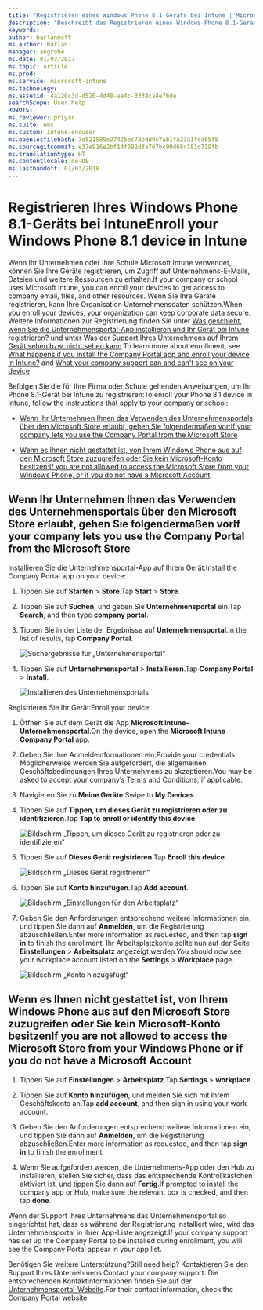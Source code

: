 ```yaml
---
title: "Registrieren eines Windows Phone 8.1-Geräts bei Intune | Microsoft-Dokumentation"
description: "Beschreibt das Registrieren eines Windows Phone 8.1-Geräts bei Intune."
keywords: 
author: barlanmsft
ms.author: barlan
manager: angrobe
ms.date: 01/03/2017
ms.topic: article
ms.prod: 
ms.service: microsoft-intune
ms.technology: 
ms.assetid: 4a120c3d-d520-4d48-ae4c-3338ca4e7bde
searchScope: User help
ROBOTS: 
ms.reviewer: priyar
ms.suite: ems
ms.custom: intune-enduser
ms.openlocfilehash: 7e521589e27425ec78edd9c7ab1fa23a1fea05f5
ms.sourcegitcommit: e37e916e2bf14f092d3a767bc90d68c181d739fb
ms.translationtype: HT
ms.contentlocale: de-DE
ms.lasthandoff: 01/03/2018
---
```

# <a name="enroll-your-windows-phone-81-device-in-intune"></a><span data-ttu-id="5925d-103">Registrieren Ihres Windows Phone 8.1-Geräts bei Intune</span><span class="sxs-lookup"><span data-stu-id="5925d-103">Enroll your Windows Phone 8.1 device in Intune</span></span>

<span data-ttu-id="5925d-104">Wenn Ihr Unternehmen oder Ihre Schule Microsoft Intune verwendet, können Sie Ihre Geräte registrieren, um Zugriff auf Unternehmens-E-Mails, Dateien und weitere Ressourcen zu erhalten.</span><span class="sxs-lookup"><span data-stu-id="5925d-104">If your company or school uses Microsoft Intune, you can enroll your devices to get access to company email, files, and other resources.</span></span> <span data-ttu-id="5925d-105">Wenn Sie Ihre Geräte registrieren, kann Ihre Organisation Unternehmensdaten schützen.</span><span class="sxs-lookup"><span data-stu-id="5925d-105">When you enroll your devices, your organization can keep corporate data secure.</span></span> <span data-ttu-id="5925d-106">Weitere Informationen zur Registrierung finden Sie unter [Was geschieht, wenn Sie die Unternehmensportal-App installieren und Ihr Gerät bei Intune registrieren?](what-happens-if-you-install-the-company-portal-app-and-enroll-your-device-in-intune-windows.md) und unter [Was der Support Ihres Unternehmens auf Ihrem Gerät sehen bzw. nicht sehen kann](what-info-can-your-company-see-when-you-enroll-your-device-in-intune.md).</span><span class="sxs-lookup"><span data-stu-id="5925d-106">To learn more about enrollment, see [What happens if you install the Company Portal app and enroll your device in Intune?](what-happens-if-you-install-the-company-portal-app-and-enroll-your-device-in-intune-windows.md) and [What your company support can and can't see on your device](what-info-can-your-company-see-when-you-enroll-your-device-in-intune.md).</span></span>


<span data-ttu-id="5925d-107">Befolgen Sie die für Ihre Firma oder Schule geltenden Anweisungen, um Ihr Phone 8.1-Gerät bei Intune zu registrieren:</span><span class="sxs-lookup"><span data-stu-id="5925d-107">To enroll your Phone 8.1 device in Intune, follow the instructions that apply to your company or school:</span></span>

-   [<span data-ttu-id="5925d-108">Wenn Ihr Unternehmen Ihnen das Verwenden des Unternehmensportals über den Microsoft Store erlaubt, gehen Sie folgendermaßen vor:</span><span class="sxs-lookup"><span data-stu-id="5925d-108">If your company lets you use the Company Portal from the Microsoft Store</span></span>](#if-your-company-lets-you-use-the-company-portal-from-the-windows-store)

-   [<span data-ttu-id="5925d-109">Wenn es Ihnen nicht gestattet ist, von Ihrem Windows Phone aus auf den Microsoft Store zuzugreifen oder Sie kein Microsoft-Konto besitzen:</span><span class="sxs-lookup"><span data-stu-id="5925d-109">If you are not allowed to access the Microsoft Store from your Windows Phone, or if you do not have a Microsoft Account</span></span>](#if-you-are-not-allowed-to-access-the-windows-store-from-your-windows-phone-or-if-you-do-not-have-a-microsoft-account)

## <a name="if-your-company-lets-you-use-the-company-portal-from-the-microsoft-store"></a><span data-ttu-id="5925d-110">Wenn Ihr Unternehmen Ihnen das Verwenden des Unternehmensportals über den Microsoft Store erlaubt, gehen Sie folgendermaßen vor</span><span class="sxs-lookup"><span data-stu-id="5925d-110">If your company lets you use the Company Portal from the Microsoft Store</span></span>
<span data-ttu-id="5925d-111">Installieren Sie die Unternehmensportal-App auf Ihrem Gerät:</span><span class="sxs-lookup"><span data-stu-id="5925d-111">Install the Company Portal app on your device:</span></span>

1.  <span data-ttu-id="5925d-112">Tippen Sie auf **Starten** &gt; **Store**.</span><span class="sxs-lookup"><span data-stu-id="5925d-112">Tap **Start** &gt; **Store**.</span></span>

2.  <span data-ttu-id="5925d-113">Tippen Sie auf **Suchen**, und geben Sie **Unternehmensportal** ein.</span><span class="sxs-lookup"><span data-stu-id="5925d-113">Tap **Search**, and then type **company portal**.</span></span>

3.  <span data-ttu-id="5925d-114">Tippen Sie in der Liste der Ergebnisse auf **Unternehmensportal**.</span><span class="sxs-lookup"><span data-stu-id="5925d-114">In the list of results, tap **Company Portal**.</span></span>

    ![Suchergebnisse für „Unternehmensportal“](./media/WP81-1-CP-search-store-v2.png)

4.  <span data-ttu-id="5925d-116">Tippen Sie auf **Unternehmensportal** &gt; **Installieren**.</span><span class="sxs-lookup"><span data-stu-id="5925d-116">Tap **Company Portal**  &gt; **Install**.</span></span>

    ![Installieren des Unternehmensportals](./media/WP81-2-CP-install-v2.png)

<span data-ttu-id="5925d-118">Registrieren Sie Ihr Gerät:</span><span class="sxs-lookup"><span data-stu-id="5925d-118">Enroll your device:</span></span>

1.  <span data-ttu-id="5925d-119">Öffnen Sie auf dem Gerät die App **Microsoft Intune-Unternehmensportal**.</span><span class="sxs-lookup"><span data-stu-id="5925d-119">On the device, open the **Microsoft Intune Company Portal** app.</span></span>

2.  <span data-ttu-id="5925d-120">Geben Sie Ihre Anmeldeinformationen ein.</span><span class="sxs-lookup"><span data-stu-id="5925d-120">Provide your credentials.</span></span> <span data-ttu-id="5925d-121">Möglicherweise werden Sie aufgefordert, die allgemeinen Geschäftsbedingungen Ihres Unternehmens zu akzeptieren.</span><span class="sxs-lookup"><span data-stu-id="5925d-121">You may be asked to accept your company’s Terms and Conditions, if applicable.</span></span>

3.  <span data-ttu-id="5925d-122">Navigieren Sie zu **Meine Geräte**.</span><span class="sxs-lookup"><span data-stu-id="5925d-122">Swipe to **My Devices**.</span></span>

4.  <span data-ttu-id="5925d-123">Tippen Sie auf **Tippen, um dieses Gerät zu registrieren oder zu identifizieren**.</span><span class="sxs-lookup"><span data-stu-id="5925d-123">Tap **Tap to enroll or identify this device**.</span></span>

    ![Bildschirm „Tippen, um dieses Gerät zu registrieren oder zu identifizieren“](./media/WP81-enroll-1-swipe-my-devices.png)

5.  <span data-ttu-id="5925d-125">Tippen Sie auf **Dieses Gerät registrieren**.</span><span class="sxs-lookup"><span data-stu-id="5925d-125">Tap **Enroll this device**.</span></span>

    ![Bildschirm „Dieses Gerät registrieren“](./media/WP81-enroll-2-enroll-this-device.png)

6.  <span data-ttu-id="5925d-127">Tippen Sie auf **Konto hinzufügen**.</span><span class="sxs-lookup"><span data-stu-id="5925d-127">Tap **Add account**.</span></span>

    ![Bildschirm „Einstellungen für den Arbeitsplatz“](./media/WP81-enroll-3-workplace-add-acct.png)

7.  <span data-ttu-id="5925d-129">Geben Sie den Anforderungen entsprechend weitere Informationen ein, und tippen Sie dann auf **Anmelden**, um die Registrierung abzuschließen.</span><span class="sxs-lookup"><span data-stu-id="5925d-129">Enter more information as requested, and then tap **sign in** to finish the enrollment.</span></span> <span data-ttu-id="5925d-130">Ihr Arbeitsplatzkonto sollte nun auf der Seite **Einstellungen** &gt; **Arbeitsplatz** angezeigt werden.</span><span class="sxs-lookup"><span data-stu-id="5925d-130">You should now see your workplace account listed on the **Settings** &gt; **Workplace** page.</span></span>

    ![Bildschirm „Konto hinzugefügt“](./media/WP81-enroll-4-account-added.png)

## <a name="if-you-are-not-allowed-to-access-the-microsoft-store-from-your-windows-phone-or-if-you-do-not-have-a-microsoft-account"></a><span data-ttu-id="5925d-132">Wenn es Ihnen nicht gestattet ist, von Ihrem Windows Phone aus auf den Microsoft Store zuzugreifen oder Sie kein Microsoft-Konto besitzen</span><span class="sxs-lookup"><span data-stu-id="5925d-132">If you are not allowed to access the Microsoft Store from your Windows Phone or if you do not have a Microsoft Account</span></span>

1.  <span data-ttu-id="5925d-133">Tippen Sie auf **Einstellungen** &gt; **Arbeitsplatz**.</span><span class="sxs-lookup"><span data-stu-id="5925d-133">Tap  **Settings** &gt; **workplace**.</span></span>

2.  <span data-ttu-id="5925d-134">Tippen Sie auf **Konto hinzufügen**, und melden Sie sich mit Ihrem Geschäftskonto an.</span><span class="sxs-lookup"><span data-stu-id="5925d-134">Tap **add account**, and then sign in using your work account.</span></span>

3.  <span data-ttu-id="5925d-135">Geben Sie den Anforderungen entsprechend weitere Informationen ein, und tippen Sie dann auf **Anmelden**, um die Registrierung abzuschließen.</span><span class="sxs-lookup"><span data-stu-id="5925d-135">Enter more information as requested, and then tap **sign in** to finish the enrollment.</span></span>

4.  <span data-ttu-id="5925d-136">Wenn Sie aufgefordert werden, die Unternehmens-App oder den Hub zu installieren, stellen Sie sicher, dass das entsprechende Kontrollkästchen aktiviert ist, und tippen Sie dann auf **Fertig**.</span><span class="sxs-lookup"><span data-stu-id="5925d-136">If prompted to install the company app or Hub, make sure the relevant box is checked, and then tap **done**.</span></span>

<span data-ttu-id="5925d-137">Wenn der Support Ihres Unternehmens das Unternehmensportal so eingerichtet hat, dass es während der Registrierung installiert wird, wird das Unternehmensportal in Ihrer App-Liste angezeigt.</span><span class="sxs-lookup"><span data-stu-id="5925d-137">If your company support has set up the Company Portal to be installed during enrollment, you will see the Company Portal appear in your app list.</span></span>

<span data-ttu-id="5925d-138">Benötigen Sie weitere Unterstützung?</span><span class="sxs-lookup"><span data-stu-id="5925d-138">Still need help?</span></span> <span data-ttu-id="5925d-139">Kontaktieren Sie den Support Ihres Unternehmens.</span><span class="sxs-lookup"><span data-stu-id="5925d-139">Contact your company support.</span></span> <span data-ttu-id="5925d-140">Die entsprechenden Kontaktinformationen finden Sie auf der [Unternehmensportal-Website](https://portal.manage.microsoft.com#HelpDeskDialog).</span><span class="sxs-lookup"><span data-stu-id="5925d-140">For their contact information, check the [Company Portal website](https://portal.manage.microsoft.com#HelpDeskDialog).</span></span>
